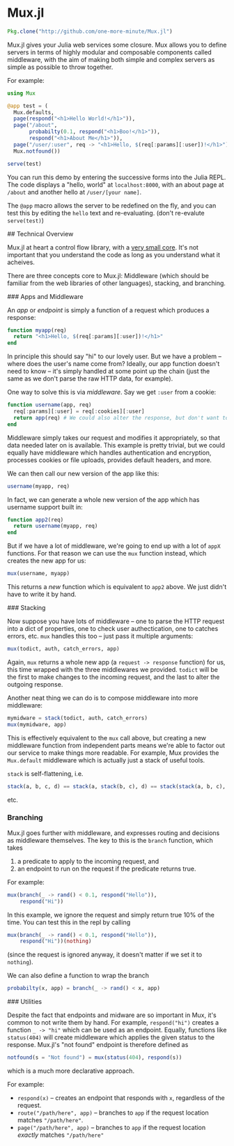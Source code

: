 # Mux.jl

```jl
Pkg.clone("http://github.com/one-more-minute/Mux.jl")
```

Mux.jl gives your Julia web services some closure. Mux allows you to
define servers in terms of highly modular and composable components
called middleware, with the aim of making both simple and complex
servers as simple as possible to throw together.

For example:

```jl
using Mux

@app test = (
  Mux.defaults,
  page(respond("<h1>Hello World!</h1>")),
  page("/about",
       probabilty(0.1, respond("<h1>Boo!</h1>")),
       respond("<h1>About Me</h1>")),
  page("/user/:user", req -> "<h1>Hello, $(req[:params][:user])!</h1>"),
  Mux.notfound())

serve(test)
```

You can run this demo by entering the successive forms into the Julia
REPL. The code displays a "hello, world" at `localhost:8000`, with an
about page at `/about` and another hello at `/user/[your name]`.

The `@app` macro allows the server to be redefined on the fly, and you
can test this by editing the `hello` text and re-evaluating. (don't
re-evalute `serve(test)`)

## Technical Overview

Mux.jl at heart a control flow library, with a [very small core](https://github.com/one-more-minute/Mux.jl/blob/master/src/Mux.jl#L7-L15). It's not important that you
understand the code as long as you understand what it acheives.

There are three concepts core to Mux.jl: Middleware (which should be familiar
from the web libraries of other languages), stacking, and branching.

### Apps and Middleware

An *app* or *endpoint* is simply a function of a request which produces
a response:

```jl
function myapp(req)
  return "<h1>Hello, $(req[:params][:user])!</h1>"
end
```

In principle this should say "hi" to our lovely user. But we have a
problem – where does the user's name come from? Ideally, our app
function doesn't need to know – it's simply handled at some point up the
chain (just the same as we don't parse the raw HTTP data, for example).

One way to solve this is via *middleware*. Say we get `:user` from a cookie:

```jl
function username(app, req)
  req[:params][:user] = req[:cookies][:user]
  return app(req) # We could also alter the response, but don't want to here
end
```

Middleware simply takes our request and modifies it appropriately, so
that data needed later on is available. This example is pretty trivial,
but we could equally have middleware which handles authentication and
encryption, processes cookies or file uploads, provides default headers,
and more.

We can then call our new version of the app like this:

```jl
username(myapp, req)
```

In fact, we can generate a whole new version of the app which has username
support built in:

```jl
function app2(req)
  return username(myapp, req)
end
```

But if we have a lot of middleware, we're going to end up with a lot of `appX` functions.
For that reason we can use the `mux` function instead, which creates the new app for us:

```jl
mux(username, myapp)
```

This returns a *new* function which is equivalent to `app2` above. We
just didn't have to write it by hand.

### Stacking

Now suppose you have lots of middleware – one to parse the HTTP request into
a dict of properties, one to check user authectication, one to catches errors,
etc. `mux` handles this too – just pass it multiple arguments:

```jl
mux(todict, auth, catch_errors, app)
```

Again, `mux` returns a whole new app (a `request -> response` function)
for us, this time wrapped with the three middlewares we provided.
`todict` will be the first to make changes to the incoming request, and
the last to alter the outgoing response.

Another neat thing we can do is to compose middleware into more middleware:

```jl
mymidware = stack(todict, auth, catch_errors)
mux(mymidware, app)
```

This is effectively equivalent to the `mux` call above, but creating a
new middleware function from independent parts means we're able to
factor out our service to make things more readable. For example, Mux
provides the `Mux.default` middleware which is actually just a stack of
useful tools.

`stack` is self-flattening, i.e.

```jl
stack(a, b, c, d) == stack(a, stack(b, c), d) == stack(stack(a, b, c), d)
```

etc.

### Branching

Mux.jl goes further with middleware, and expresses routing and decisions
as middleware themselves. The key to this is the `branch` function,
which takes

1. a predicate to apply to the incoming request, and
2. an endpoint to run on the request if the predicate returns true.

For example:

```jl
mux(branch(_ -> rand() < 0.1, respond("Hello")),
    respond("Hi"))
```

In this example, we ignore the request and simply return true 10% of the time.
You can test this in the repl by calling

```jl
mux(branch(_ -> rand() < 0.1, respond("Hello")),
    respond("Hi"))(nothing)
```

(since the request is ignored anyway, it doesn't matter if we set it to `nothing`).

We can also define a function to wrap the branch

```jl
probabilty(x, app) = branch(_ -> rand() < x, app)
```

### Utilities

Despite the fact that endpoints and midware are so important in Mux,
it's common to not write them by hand. For example, `respond("hi")`
creates a function `_ -> "hi"` which can be used as an endpoint.
Equally, functions like `status(404)` will create middleware which
applies the given status to the response. Mux.jl's "not found" endpoint
is therefore defined as

```jl
notfound(s = "Not found") = mux(status(404), respond(s))
```

which is a much more declarative approach.

For example:

* `respond(x)` – creates an endpoint that responds with `x`, regardless of the request.
* `route("/path/here", app)` – branches to `app` if the request location matches `"/path/here"`.
* `page("/path/here", app)` – branches to `app` if the request location *exactly* matches `"/path/here"`
